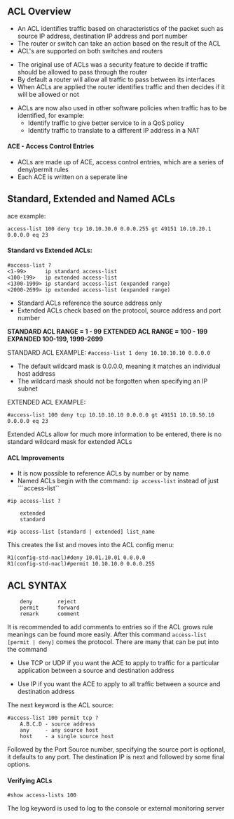 ## ACL Overview

* An ACL identifies traffic based on characteristics of the packet such as source IP address, destination IP address and port number
* The router or switch can take an action based on the result of the ACL 
* ACL's are supported on both switches and routers

- The original use of ACLs was a security feature to decide if traffic should be allowed to pass through the router
- By default a router will allow all traffic to pass between its interfaces
- When ACLs are applied the router identifies traffic and then decides if it will be allowed or not 

* ACLs are now also used in other software policies when traffic has to be identified, for example:
    - Identify traffic to give better service to in a QoS policy
    - Identify traffic to translate to a different IP address in a NAT

#### ACE - Access Control Entries
- ACLs are made up of ACE, access control entries, which are a series of deny/permit rules
- Each ACE is written on a seperate line

## Standard, Extended and Named ACLs
ace example:
```
access-list 100 deny tcp 10.10.30.0 0.0.0.255 gt 49151 10.10.20.1 0.0.0.0 eq 23
```
#### Standard vs Extended ACLs:
```
#access-list ?
<1-99>      ip standard access-list
<100-199>   ip extended access-list
<1300-1999> ip standard access-list (expanded range)
<2000-2699> ip extended access-list (expanded range)
```

- Standard ACLs reference the source address only
- Extended ACLs check based on the protocol, source address and port number

**STANDARD ACL RANGE = 1 - 99**
**EXTENDED ACL RANGE = 100 - 199**
**EXPANDED 100-199, 1999-2699**

STANDARD ACL EXAMPLE: ```#access-list 1 deny 10.10.10.10 0.0.0.0```
 
* The default wildcard mask is 0.0.0.0, meaning it matches an individual host address
* The wildcard mask should not be forgotten when specifying an IP subnet

EXTENDED ACL EXAMPLE:
```
#access-list 100 deny tcp 10.10.10.10 0.0.0.0 gt 49151 10.10.50.10 0.0.0.0 eq 23
```

Extended ACLs allow for much more information to be entered, there is no standard wildcard mask for extended ACLs

#### ACL Improvements
- It is now possible to reference ACLs by number or by name 
- Named ACLs begin with the command: ```ip access-list``` instead of just ```access-list``
 
```
#ip access-list ?

    extended
    standard
```

```
#ip access-list [standard | extended] list_name
```
This creates the list and moves into the ACL config menu:
```
R1(config-std-nacl)#deny 10.01.10.01 0.0.0.0
R1(config-std-nacl)#permit 10.10.10.0 0.0.0.255
```

## ACL SYNTAX

```R1(config)#access-list 100 ?
    deny        reject
    permit      forward
    remark      comment
```

It is recommended to add comments to entries so if the ACL grows rule meanings can be found more easily. 
After this command ```access-list [permit | deny]``` comes the protocol. There are many that can be put into the command

- Use TCP or UDP if you want the ACE to apply to traffic for a particular application between a source and destination address 

- Use IP if you want the ACE to apply to all traffic between a source and destination address

The next keyword is the ACL source:
```
#access-list 100 permit tcp ?
    A.B.C.D - source address
    any     - any source host
    host    - a single source host
```

Followed by the Port Source number, specifying the source port is optional, it defaults to any port. 
The destination IP is next and followed by some final options.
 
#### Verifying ACLs
```
#show access-lists 100
```

The log keyword is used to log to the console or external monitoring server













